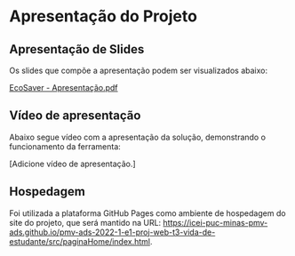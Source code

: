 # Apresentação do Projeto

## Apresentação de Slides
Os slides que compõe a apresentação podem ser visualizados abaixo:

[EcoSaver - Apresentação.pdf](https://github.com/user-attachments/files/15893059/EcoSaver.-.Apresentacao.pdf)

## Vídeo de apresentação

Abaixo segue vídeo com a apresentação da solução, demonstrando o funcionamento da ferramenta: 

[Adicione vídeo de apresentação.]

## Hospedagem

Foi utilizada a plataforma GitHub Pages como ambiente de hospedagem do site do projeto, que será mantido na URL: https://icei-puc-minas-pmv-ads.github.io/pmv-ads-2022-1-e1-proj-web-t3-vida-de-estudante/src/paginaHome/index.html.


